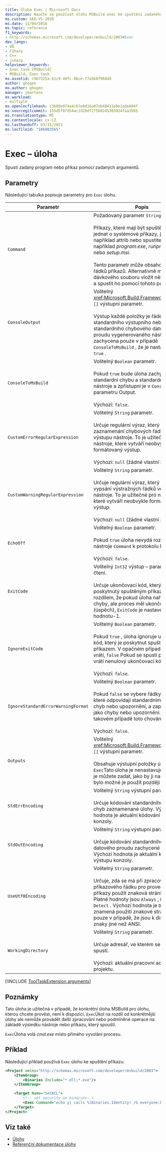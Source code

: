 ```yaml
---
title: Úloha Exec | Microsoft Docs
description: Naučte se používat úlohu MSBuild exec ke spuštění zadaného programu nebo příkazu pomocí zadaných argumentů.
ms.custom: SEO-VS-2020
ms.date: 11/04/2016
ms.topic: reference
f1_keywords:
- http://schemas.microsoft.com/developer/msbuild/2003#Exec
dev_langs:
- VB
- CSharp
- C++
- jsharp
helpviewer_keywords:
- Exec task [MSBuild]
- MSBuild, Exec task
ms.assetid: c9b7525a-b1c9-40fc-8bce-77a5b8f960d8
author: ghogen
ms.author: ghogen
manager: jmartens
ms.workload:
- multiple
ms.openlocfilehash: c3b89e074a4c67e8d16a07eb48431ebe1ade694f
ms.sourcegitcommit: 155d5f0fd54ac1d20df2f5b0245365924faa3565
ms.translationtype: MT
ms.contentlocale: cs-CZ
ms.lasthandoff: 03/31/2021
ms.locfileid: "106083565"
---
```

# <a name="exec-task"></a>Exec – úloha

Spustí zadaný program nebo příkaz pomocí zadaných argumentů.

## <a name="parameters"></a>Parametry

Následující tabulka popisuje parametry pro `Exec` úlohu.

|Parametr|Popis|
|---------------|-----------------|
|`Command`|Požadovaný parametr `String`.<br /><br /> Příkazy, které mají být spuštěny. Může se jednat o systémové příkazy, jako je například attrib nebo spustitelný soubor, například *program.exe*, *runprogram.bat* nebo *setup.msi*.<br /><br /> Tento parametr může obsahovat více řádků příkazů. Alternativně můžete do dávkového souboru vložit několik příkazů a spustit ho pomocí tohoto parametru.|
|`ConsoleOutput`|Volitelný <xref:Microsoft.Build.Framework.ITaskItem> `[]` výstupní parametr.<br /><br /> Výstup každé položky je řádek ze standardního výstupního nebo standardního chybového datového proudu vygenerovaného nástrojem. Je zachycena pouze v případě `ConsoleToMsBuild` , že je nastavena na `true` .|
|`ConsoleToMsBuild`|Volitelný `Boolean` parametr.<br /><br /> Pokud `true` bude úloha zachytit standardní chybu a standardní výstup nástroje a zpřístupní je v `ConsoleOutput` parametru Output.<br /><br />Výchozí: `false`.|
|`CustomErrorRegularExpression`|Volitelný `String` parametr.<br /><br /> Určuje regulární výraz, který se používá k zaznamenání chybových řádků ve výstupu nástroje. To je užitečné pro nástroje, které vytváří neobvykle formátovaný výstup.<br /><br />Výchozí: `null` (žádné vlastní zpracování).|
|`CustomWarningRegularExpression`|Volitelný `String` parametr.<br /><br /> Určuje regulární výraz, který se používá k vypsání výstražných řádků ve výstupu nástroje. To je užitečné pro nástroje, které vytváří neobvykle formátovaný výstup.<br /><br />Výchozí: `null` (žádné vlastní zpracování).|
|`EchoOff`|Volitelný `Boolean` parametr.<br /><br /> Pokud `true` úloha nevydá rozšířený tvar nástroje `Command` k protokolu MSBuild.<br /><br />Výchozí: `false`.|
|`ExitCode`|Volitelný `Int32` výstup – parametr jen pro čtení.<br /><br /> Určuje ukončovací kód, který je poskytnutý spuštěným příkazem, s tím rozdílem, že pokud úloha nahlásila chyby, ale proces měl ukončovací kód 0 (úspěch), `ExitCode` je nastaven na hodnotu-1.|
|`IgnoreExitCode`|Volitelný `Boolean` parametr.<br /><br /> Pokud `true` , úloha ignoruje ukončovací kód, který je poskytnut spuštěným příkazem. V opačném případě se úloha vrátí, `false` Pokud se spustí příkaz, který vrátí nenulový ukončovací kód.<br /><br />Výchozí: `false`.|
|`IgnoreStandardErrorWarningFormat`|Volitelný `Boolean` parametr.<br /><br /> Pokud `false` se vybere řádky ve výstupu, které odpovídají standardnímu formátu chyb nebo upozornění, a zaprotokoluje je jako chyby nebo upozornění. `true`V takovém případě toto chování zakažte.<br /><br />Výchozí: `false`.|
|`Outputs`|Volitelný <xref:Microsoft.Build.Framework.ITaskItem> `[]` výstupní parametr.<br /><br /> Obsahuje výstupní položky úkolu. `Exec`Tato úloha je nenastavuje. Místo toho je můžete zadat, jako by ji nastavili, aby bylo možné je použít později v projektu.|
|`StdErrEncoding`|Volitelný `String` výstupní parametr.<br /><br /> Určuje kódování standardního streamu chyb zaznamenané úlohy. Výchozí hodnota je aktuální kódování výstupu konzoly.|
|`StdOutEncoding`|Volitelný `String` výstupní parametr.<br /><br /> Určuje kódování standardního výstupního datového proudu zachycené úlohy. Výchozí hodnota je aktuální kódování výstupu konzoly.|
|`UseUtf8Encoding`|Volitelný `String` parametr.<br /><br /> Určuje, zda se má při zpracování příkazového řádku pro provedené příkazy použít znaková stránka UTF8. Platné hodnoty jsou `Always` , `Never` nebo `Detect` . Výchozí hodnota je `Detect` , což znamená použití znakové stránky UTF8 pouze v případě, že jsou k dispozici znaky jiné než ANSI.|
|`WorkingDirectory`|Volitelný `String` parametr.<br /><br /> Určuje adresář, ve kterém se příkaz spustí.<br /><br />Výchozí: aktuální pracovní adresář projektu.|

[!INCLUDE [ToolTaskExtension arguments](includes/tooltaskextension-base-params.md)]

## <a name="remarks"></a>Poznámky

Tato úloha je užitečná v případě, že konkrétní úloha MSBuild pro úlohu, kterou chcete provést, není k dispozici. `Exec`Úkol na rozdíl od konkrétnější úlohy ale nemůže provádět další zpracování nebo podmíněné operace na základě výsledku nástroje nebo příkazu, který spouští.

`Exec`Úloha volá *cmd.exe* místo přímého vyvolání procesu.

## <a name="example"></a>Příklad

Následující příklad používá `Exec` úlohu ke spuštění příkazu.

```xml
<Project xmlns="http://schemas.microsoft.com/developer/msbuild/2003">
    <ItemGroup>
        <Binaries Include="*.dll;*.exe"/>
    </ItemGroup>

    <Target Name="SetACL">
        <!-- set security on binaries-->
        <Exec Command="echo y| cacls %(Binaries.Identity) /G everyone:R"/>
    </Target>
</Project>
```

## <a name="see-also"></a>Viz také

- [Úlohy](../msbuild/msbuild-tasks.md)
- [Referenční dokumentace úlohy](../msbuild/msbuild-task-reference.md)
